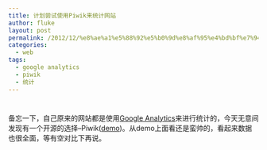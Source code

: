 ```yaml
---
title: 计划尝试使用Piwik来统计网站
author: fluke
layout: post
permalink: /2012/12/%e8%ae%a1%e5%88%92%e5%b0%9d%e8%af%95%e4%bd%bf%e7%94%a8piwik%e6%9d%a5%e7%bb%9f%e8%ae%a1%e7%bd%91%e7%ab%99/
categories:
  - web
tags:
  - google analytics
  - piwik
  - 统计
---
```

# 

备忘一下，自己原来的网站都是使用[Google Analytics][1]来进行统计的，今天无意间发现有一个开源的选择–Piwik([demo][2])。从demo上面看还是蛮帅的，看起来数据也很全面，等有空对比下再说。

 [1]: http://www.google.com/analytics
 [2]: http://demo.piwik.org/index.php?module=CoreHome&action=index&idSite=7&period=day&date=yesterday#module=Dashboard&action=embeddedIndex&idSite=7&period=day&date=yesterday&idDashboard=1